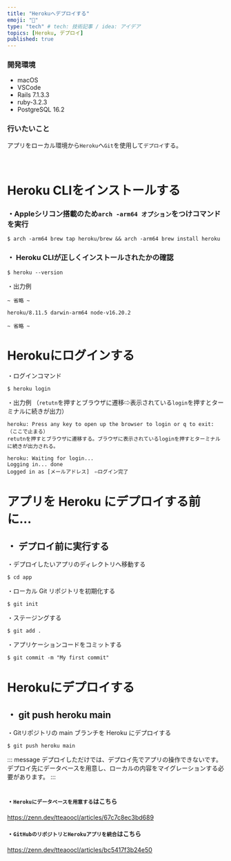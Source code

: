```yaml
---
title: "Herokuへデプロイする"
emoji: "📝"
type: "tech" # tech: 技術記事 / idea: アイデア
topics: [Heroku, デプロイ]
published: true
---
```

### 開発環境
- macOS
- VSCode
- Rails 7.1.3.3
- ruby-3.2.3
- PostgreSQL 16.2

### 行いたいこと
アプリをローカル環境から`Heroku`へ`Git`を使用して`デプロイ`する。
<br>
<br>
<br>

# Heroku CLIをインストールする
### ・Appleシリコン搭載のため`arch -arm64 オプション`をつけコマンドを実行
```:ターミナル
$ arch -arm64 brew tap heroku/brew && arch -arm64 brew install heroku
```


### ・ Heroku CLIが正しくインストールされたかの確認
```:ターミナル
$ heroku --version
```
・出力例
```:ターミナル
~ 省略 ~

heroku/8.11.5 darwin-arm64 node-v16.20.2

~ 省略 ~
```


# Herokuにログインする
・ログインコマンド
```:ターミナル
$ heroku login
```
・出力例
（`retutn`を押すとブラウザに遷移⇨表示されている`login`を押すとターミナルに続きが出力）
```:ターミナル
heroku: Press any key to open up the browser to login or q to exit: 
（ここで止まる）
retutnを押すとブラウザに遷移する。ブラウザに表示されているloginを押すとターミナルに続きが出力される。

heroku: Waiting for login...
Logging in... done
Logged in as [メールアドレス]　⇦ログイン完了
```


# アプリを Heroku にデプロイする前に...
## ・ デプロイ前に実行する
・デプロイしたいアプリのディレクトリへ移動する
```:ターミナル
$ cd app
```
・ローカル Git リポジトリを初期化する
```:ターミナル
$ git init
```
・ステージングする
```:ターミナル
$ git add .
```
・アプリケーションコードをコミットする
```:ターミナル
$ git commit -m "My first commit"
```


# Herokuにデプロイする
## ・ git push heroku main
・Gitリポジトリの main ブランチを Heroku にデプロイする
```:ターミナル
$ git push heroku main
```


::: message
デプロイしただけでは、デプロイ先でアプリの操作できないです。
デプロイ先にデータベースを用意し、ローカルの内容をマイグレーションする必要があります。
:::
<br>
<br>

#### ・`Herokuにデータベースを用意する`はこちら
https://zenn.dev/tteaoocl/articles/67c7c8ec3bd689
#### ・`GitHubのリポジトリとHerokuアプリを統合`はこちら
https://zenn.dev/tteaoocl/articles/bc5417f3b24e50

<br>
<br>
<br>